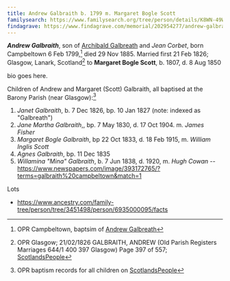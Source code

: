 ```yaml
---
title: Andrew Galbraith b. 1799 m. Margaret Bogle Scott
familysearch: https://www.familysearch.org/tree/person/details/K8WN-49W
findagrave: https://www.findagrave.com/memorial/202954277/andrew-galbraith
---
```

***Andrew Galbraith***, son of [Archibald Galbreath](galbreath-archibald-1760.md) and *Jean Corbet*, born Campbeltown 6 Feb 1799,[^birth] died 29 Nov 1885.  Married first 21 Feb 1826; Glasgow, Lanark, Scotland[^marriage] to **Margaret Bogle Scott**, b. 1807, d. 8 Aug 1850

bio goes here.  

Children of Andrew and Margaret (Scott) Galbraith, all baptised at the Barony Parish (near Glasgow):[^children]

1. *Janet Galbraith*,  b. 7 Dec 1826, bp. 10 Jan 1827 (note: indexed as "Galbreath")
2. *Jane Martha Galbraith*,, bp. 7 May 1830, d. 17 Oct 1904.  m. *James Fisher*
3. *Margaret Bogle Galbraith*, bp 22 Oct 1833, d. 18 Feb 1915, m. *William Inglis Scott*
4. *Agnes Galbraith*, bp. 11 Dec 1835
5. *Willamina "Mina" Galbraith*, b. 7 Jun 1838, d. 1920,  m. *Hugh Cowan* -- https://www.newspapers.com/image/393172765/?terms=galbraith%20campbeltown&match=1

[^birth]: OPR Campbeltown, baptsim of [Andrew Galbreath](/sources/opr-campbeltown-births.md#1799-02-10-andrew-galbreath)

[^marriage]: OPR Glasgow; 21/02/1826 GALBRAITH, ANDREW (Old Parish Registers Marriages 644/1 400 397 Glasgow) Page 397 of 557; [ScotlandsPeople](https://www.scotlandspeople.gov.uk/view-image/nrs_opr_records/8088000?image=397)

[^children]: OPR baptism records for all children on [ScotlandsPeople](https://www.scotlandspeople.gov.uk/record-results?search_type=people&event=%28B%20OR%20C%20OR%20S%29&record_type%5B0%5D=opr_births&church_type=Old%20Parish%20Registers&dl_cat=church&dl_rec=church-births-baptisms&surname=Galbr&surname_so=starts&forename_so=starts&from_year=1826&to_year=1838&parent_names=andrew&parent_names_so=starts&parent_name_two=scot&parent_name_two_so=starts&record=Church%20of%20Scotland%20%28old%20parish%20registers%29%20Roman%20Catholic%20Church%20Other%20churches&sort=asc&order=Date&field=year)

Lots

- https://www.ancestry.com/family-tree/person/tree/3451498/person/6935000095/facts
